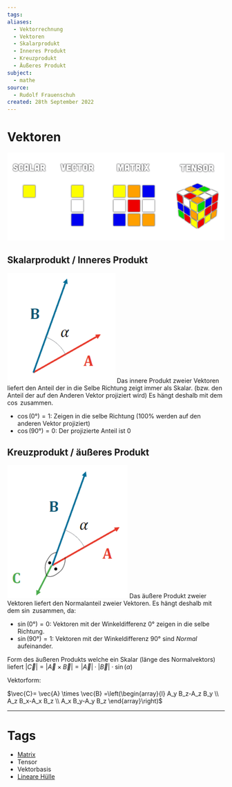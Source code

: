 ```yaml
---
tags: 
aliases:
  - Vektorrechnung
  - Vektoren
  - Skalarprodukt
  - Inneres Produkt
  - Kreuzprodukt
  - Äußeres Produkt
subject:
  - mathe
source:
  - Rudolf Frauenschuh
created: 28th September 2022
---
```


# Vektoren

![](assets/VectorMatrixTensor.png)

## Skalarprodukt / Inneres Produkt

![InlineR](assets/Skalarprodukt.png)
Das innere Produkt zweier Vektoren liefert den Anteil der in die Selbe Richtung zeigt immer als Skalar.
(bzw. den Anteil der auf den Anderen Vektor projiziert wird)
Es hängt deshalb mit dem $\cos$ zusammen.
- $\cos(0°) = 1$: Zeigen in die selbe Richtung ($100\%$ werden auf den anderen Vektor projiziert)
- $\cos(90°) = 0$: Der projizierte Anteil ist $0$

## Kreuzprodukt / äußeres Produkt

![InlineR](assets/Kreuzprodukt.png)
Das äußere Produkt zweier Vektoren liefert den Normalanteil zweier Vektoren.
Es hängt deshalb mit dem $\sin$ zusammen, da:
- $\sin(0°) = 0$: Vektoren mit der Winkeldifferenz $0°$ zeigen in die selbe Richtung.
- $\sin(90°) = 1$: Vektoren mit der Winkeldifferenz $90°$ sind *Normal* aufeinander.

Form des äußeren Produkts welche ein Skalar (länge des Normalvektors) liefert
$\lvert \vec{C} \rvert = \lvert \vec{A}\times \vec{B} \rvert = \lvert \vec{A} \rvert\cdot \lvert \vec{B} \rvert\cdot \sin(\alpha)$

Vektorform:

$\vec{C}= \vec{A} \times \vec{B} =\left(\begin{array}{l} A_y B_z-A_z B_y \\ A_z B_x-A_x B_z \\ A_x B_y-A_y B_z \end{array}\right)$





---

# Tags

- [Matrix](../mathe%20(4)/Matrix.md)
- Tensor
- Vektorbasis
- [Lineare Hülle](../mathe%20(4)/Lineare%20Hülle.md)